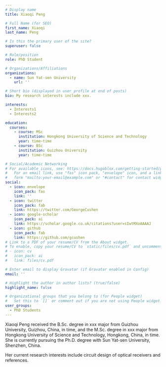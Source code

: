 ```yaml
---
# Display name
title: Xiaoqi Peng

# Full Name (for SEO)
first_name: Xiaoqi
last_name: Peng

# Is this the primary user of the site?
superuser: false

# Role/position
role: PhD Student

# Organizations/Affiliations
organizations:
  - name: Sun Yat-sen University
    url: ''

# Short bio (displayed in user profile at end of posts)
bio: My research interests include xxx.

interests:
  - Interests1
  - Interests2

education:
  courses:
    - course: MSc
      institution: Hongkong University of Science and Technology
      year: time~time
    - course: BSc
      institution: Guizhou University
      year: time~time

# Social/Academic Networking
# For available icons, see: https://docs.hugoblox.com/getting-started/page-builder/#icons
#   For an email link, use "fas" icon pack, "envelope" icon, and a link in the
#   form "mailto:your-email@example.com" or "#contact" for contact widget.
social:
  - icon: envelope
    icon_pack: fas
    link: ''
  - icon: twitter
    icon_pack: fab
    link: https://twitter.com/GeorgeCushen
  - icon: google-scholar
    icon_pack: ai
    link: https://scholar.google.co.uk/citations?user=sIwtMXoAAAAJ
  - icon: github
    icon_pack: fab
    link: https://github.com/gcushen
# Link to a PDF of your resume/CV from the About widget.
# To enable, copy your resume/CV to `static/files/cv.pdf` and uncomment the lines below.
# - icon: cv
#   icon_pack: ai
#   link: files/cv.pdf

# Enter email to display Gravatar (if Gravatar enabled in Config)
email: ''

# Highlight the author in author lists? (true/false)
highlight_name: false

# Organizational groups that you belong to (for People widget)
#   Set this to `[]` or comment out if you are not using People widget.
user_groups:
  - PhD Students
---
```


Xiaoqi Peng received the B.Sc. degree in xxx major from Guizhou University, Guizhou, China, in time, and the M.Sc. degree in xxx major from Hongkong University of Science and Technology, Hongkong, China, in time. She is currently pursuing the Ph.D. degree with Sun Yat-sen University, Shenzhen, China.

Her current research interests include circuit design of optical receivers and references.

